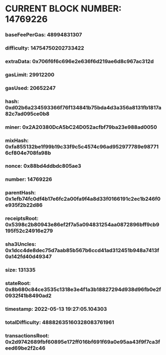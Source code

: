 # CURRENT BLOCK NUMBER: 14769226

### baseFeePerGas: 48994831307
### difficulty: 14754750202733422
### extraData: 0x706f6f6c696e2e636f6d219ae6d8c967ac312d
### gasLimit: 29912200
### gasUsed: 20652247
### hash: 0xd02b6a234593366f76f134841b75bda4d3a356a8131fb1817a82c7ad095ce0b8
### miner: 0x2A20380DcA5bC24D052acfbf79ba23e988ad0050
### mixHash: 0xfa855132be1f99b19c33f9c5c4574c96ad952977789e987716cf804e708fa98b
### nonce: 0x88bd4ddbdc805ae3
### number: 14769226
### parentHash: 0x1efb74fc0df4b17e6fc2a00fa9f4a8d33f0166191c2ec1b246f0e935f2b22d86
### receiptsRoot: 0x5398c2b80943e86ef2f7a5a094831254aa0872896bff9cb9195f52c24916e279
### sha3Uncles: 0x1dcc4de8dec75d7aab85b567b6ccd41ad312451b948a7413f0a142fd40d49347
### size: 131335
### stateRoot: 0x8b680c84ce3535c1318e3e4f1a3b18827294d938d96fb0e2f0932f41b8490ad2
### timestamp: 2022-05-13 19:27:05.104303
### totalDifficulty: 48882635160328083761961
### transactionsRoot: 0x2d9742689fbf60895e172ff016bf691f69a0e95aa43f9f7ca3feed69be2f2c46

